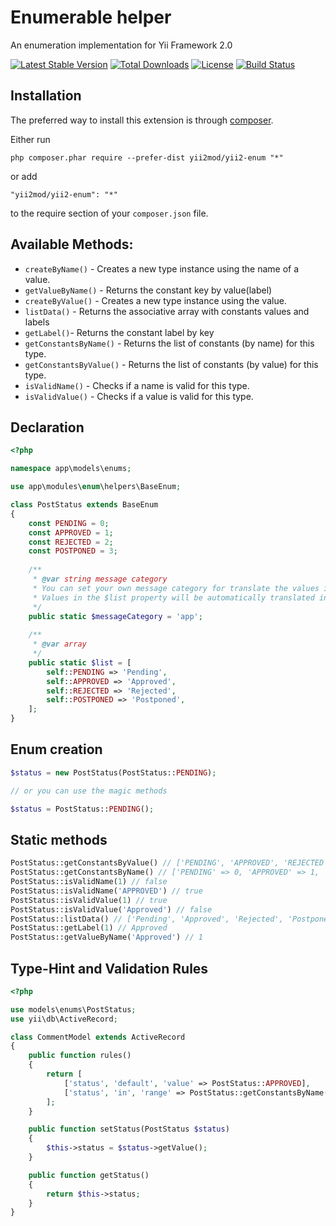 Enumerable helper
========================================
An enumeration implementation for Yii Framework 2.0

[![Latest Stable Version](https://poser.pugx.org/yii2mod/yii2-enum/v/stable)](https://packagist.org/packages/yii2mod/yii2-enum) [![Total Downloads](https://poser.pugx.org/yii2mod/yii2-enum/downloads)](https://packagist.org/packages/yii2mod/yii2-enum) [![License](https://poser.pugx.org/yii2mod/yii2-enum/license)](https://packagist.org/packages/yii2mod/yii2-enum)
[![Build Status](https://travis-ci.org/yii2mod/yii2-enum.svg?branch=master)](https://travis-ci.org/yii2mod/yii2-enum)

Installation
------------

The preferred way to install this extension is through [composer](http://getcomposer.org/download/).

Either run

```
php composer.phar require --prefer-dist yii2mod/yii2-enum "*"
```

or add

```
"yii2mod/yii2-enum": "*"
```

to the require section of your `composer.json` file.

## Available Methods:

- `createByName()` - Creates a new type instance using the name of a value.
- `getValueByName()` - Returns the constant key by value(label)
- `createByValue()` - Creates a new type instance using the value.
- `listData()` - Returns the associative array with constants values and labels
- `getLabel()`- Returns the constant label by key
- `getConstantsByName()` - Returns the list of constants (by name) for this type.
- `getConstantsByValue()` - Returns the list of constants (by value) for this type.
- `isValidName()` - Checks if a name is valid for this type.
- `isValidValue()` - Checks if a value is valid for this type.

## Declaration

```php
<?php

namespace app\models\enums;

use app\modules\enum\helpers\BaseEnum;

class PostStatus extends BaseEnum
{
    const PENDING = 0;
    const APPROVED = 1;
    const REJECTED = 2;
    const POSTPONED = 3;
    
    /**
     * @var string message category
     * You can set your own message category for translate the values in the $list property
     * Values in the $list property will be automatically translated in the function `listData()`
     */
    public static $messageCategory = 'app';
    
    /**
     * @var array
     */
    public static $list = [
        self::PENDING => 'Pending',
        self::APPROVED => 'Approved',
        self::REJECTED => 'Rejected',
        self::POSTPONED => 'Postponed',
    ];
}
```
## Enum creation
```php
$status = new PostStatus(PostStatus::PENDING);

// or you can use the magic methods

$status = PostStatus::PENDING();
```

## Static methods
```php
PostStatus::getConstantsByValue() // ['PENDING', 'APPROVED', 'REJECTED', 'POSTPONED']
PostStatus::getConstantsByName() // ['PENDING' => 0, 'APPROVED' => 1, 'REJECTED' => 2, 'POSTPONED' => 3]
PostStatus::isValidName(1) // false
PostStatus::isValidName('APPROVED') // true
PostStatus::isValidValue(1) // true
PostStatus::isValidValue('Approved') // false
PostStatus::listData() // ['Pending', 'Approved', 'Rejected', 'Postponed']
PostStatus::getLabel(1) // Approved
PostStatus::getValueByName('Approved') // 1
```
## Type-Hint and Validation Rules
```php
<?php

use models\enums\PostStatus;
use yii\db\ActiveRecord;

class CommentModel extends ActiveRecord
{
    public function rules()
    {
        return [
            ['status', 'default', 'value' => PostStatus::APPROVED],
            ['status', 'in', 'range' => PostStatus::getConstantsByName()],
        ];
    }

    public function setStatus(PostStatus $status)
    {
        $this->status = $status->getValue();
    }

    public function getStatus()
    {
        return $this->status;
    }
}
```


